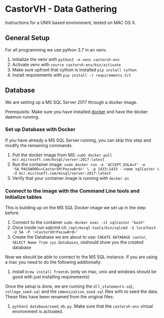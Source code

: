 # CastorVH - Data Gathering

Instructions for a UNIX based environment, tested on MAC OS X.

## General Setup
For all programming we use python 3.7 in an venv. 

1. Initialize the venv with `python3 -m venv castorvh-env`
1. Activate venv with `source castorvh-env/bin/activate`
1. Make sure upfront that cython is installed `pip install cython`
1. Install requirements with `pip install -r requirements.tct`

## Database
We are setting up a MS SQL Server 2017 through a docker image.

Prerequisits: Make sure you have installed [docker](https://www.docker.com) and have the docker daemon running.

### Set up Database with Docker
If you have already a MS SQL Server running, you can skip this step and modify the remaining commands.
1. Pull the docker image from MS: `sudo docker pull mcr.microsoft.com/mssql/server:2017-latest`
1. Run the container image: `sudo docker run -e 'ACCEPT_EULA=Y' -e 'SA_PASSWORD=<CastorVH!Passw0rd>' \
   -p 1433:1433 --name sqlCastor \
   -d mcr.microsoft.com/mssql/server:2017-latest`
1. Verify that your container image is running with `docker ps`

### Connect to the image with the Command Line tools and initialize tables
This is building up on the MS SQL Docker image we set up in the step before.

1. Connect to the container `sudo docker exec -it sqlCastor "bash"`
1. Once inside run sqlcmd cli: `/opt/mssql-tools/bin/sqlcmd -S localhost -U SA -P '<CastorVH!Passw0rd>'`
1. Create the Database we are about to use: `CREATE DATABASE castor`, `SELECT Name from sys.Databases`, `GO`should show you the created database 

Now we should be able to connect to the MS SQL instance. If you are using a mac you need to do the following additionally:
1. install `brew install freetds` (only on mac, unix and windows should be good with just installing requirements)

Once the setup is done, we are running the `dll_statements.sql`, `college_seed.sql` and the `immunization_seed.sql` files with to seed the data. These files have been renamed from the original files:

1. `python3 database/seed_db.py`. Make sure that the `castorvh-env` virtual environment is activated.
